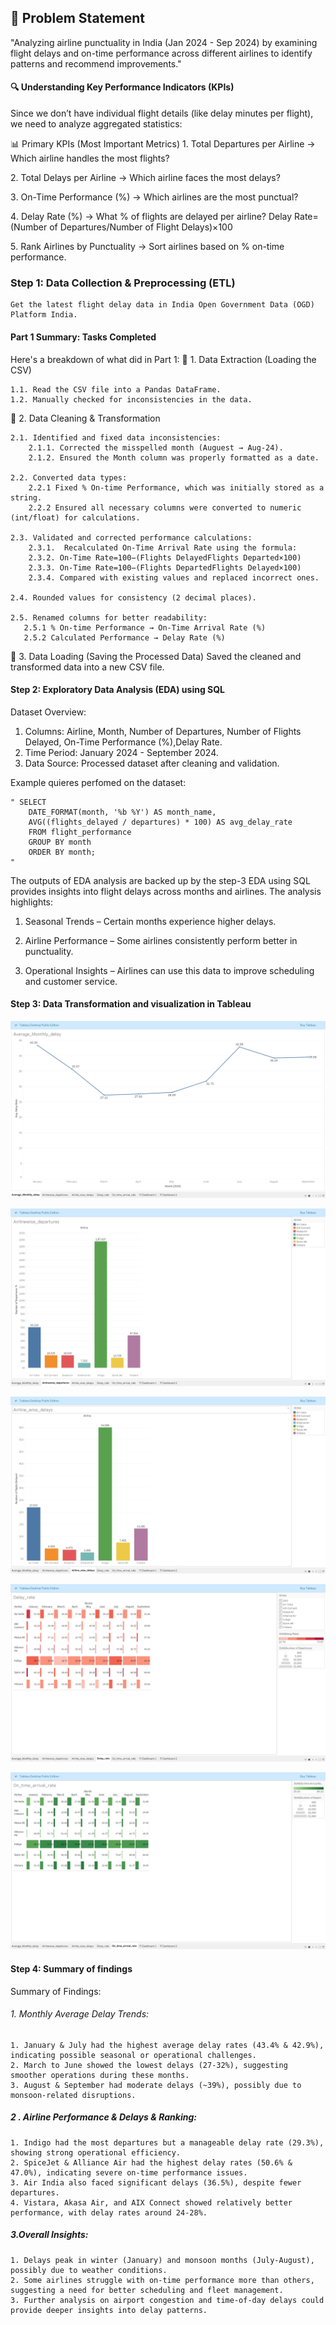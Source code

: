 ## 🎯 Problem Statement

"Analyzing airline punctuality in India (Jan 2024 - Sep 2024) by examining flight delays and on-time performance across different airlines to identify patterns and recommend improvements."

#### 🔍 Understanding Key Performance Indicators (KPIs)

Since we don’t have individual flight details (like delay minutes per flight), we need to analyze aggregated statistics:

📊 Primary KPIs (Most Important Metrics)
1️. Total Departures per Airline → Which airline handles the most flights?

2️. Total Delays per Airline → Which airline faces the most delays?

3️. On-Time Performance (%) → Which airlines are the most punctual?

4️. Delay Rate (%) → What % of flights are delayed per airline?
    Delay Rate=(Number of Departures/Number of Flight Delays)×100

5️. Rank Airlines by Punctuality → Sort airlines based on % on-time performance.

### Step 1: Data Collection & Preprocessing (ETL)

    Get the latest flight delay data in India Open Government Data (OGD) Platform India.
 #### Part 1 Summary: Tasks Completed

Here's a breakdown of what did in Part 1:
🔹 1. Data Extraction (Loading the CSV)

    1.1. Read the CSV file into a Pandas DataFrame.
    1.2. Manually checked for inconsistencies in the data.

🔹 2. Data Cleaning & Transformation

    2.1. Identified and fixed data inconsistencies:
        2.1.1. Corrected the misspelled month (Auguest → Aug-24).
        2.1.2. Ensured the Month column was properly formatted as a date.

    2.2. Converted data types:
        2.2.1 Fixed % On-time Performance, which was initially stored as a string.
        2.2.2 Ensured all necessary columns were converted to numeric (int/float) for calculations.

    2.3. Validated and corrected performance calculations:
        2.3.1.  Recalculated On-Time Arrival Rate using the formula:
        2.3.2. On-Time Rate=100−(Flights DelayedFlights Departed×100)
        2.3.3. On-Time Rate=100−(Flights DepartedFlights Delayed×100)
        2.3.4. Compared with existing values and replaced incorrect ones.

    2.4. Rounded values for consistency (2 decimal places).

    2.5. Renamed columns for better readability:
       2.5.1 % On-time Performance → On-Time Arrival Rate (%)
       2.5.2 Calculated Performance → Delay Rate (%)

🔹 3. Data Loading (Saving the Processed Data)
    Saved the cleaned and transformed data into a new CSV file.

#### Step 2: Exploratory Data Analysis (EDA) using SQL
Dataset Overview:

1. Columns: Airline, Month, Number of Departures, Number of Flights Delayed, On-Time Performance (%),Delay Rate.
2. Time Period: January 2024 - September 2024.
3. Data Source: Processed dataset after cleaning and validation.

Example quieres perfomed on the dataset:

    " SELECT
        DATE_FORMAT(month, '%b %Y') AS month_name,
        AVG((flights_delayed / departures) * 100) AS avg_delay_rate
        FROM flight_performance
        GROUP BY month
        ORDER BY month;
    "
    
The outputs of EDA analysis are backed up by the step-3
EDA using SQL provides insights into flight delays across months and airlines. The analysis highlights:

1. Seasonal Trends – Certain months experience higher delays.

2. Airline Performance – Some airlines consistently perform better in punctuality.

3. Operational Insights – Airlines can use this data to improve scheduling and customer service.

#### Step 3: Data Transformation and visualization in Tableau
   ![Average monthly delay 2024](https://github.com/Bindusrinaik04/Flight_operations_analysis_2024/blob/main/Screenshot%20(32).png)

   ![Airline_wise_departure_2024](https://github.com/Bindusrinaik04/Flight_operations_analysis_2024/blob/main/Screenshot%20(33).png)
   
   ![Airline_wise_delay_2024](https://github.com/Bindusrinaik04/Flight_operations_analysis_2024/blob/main/Screenshot%20(34).png)
   
   ![Airline_delay_rate_2024](https://github.com/Bindusrinaik04/Flight_operations_analysis_2024/blob/main/Screenshot%20(35).png)
   
   ![Airline_On_time_performance](https://github.com/Bindusrinaik04/Flight_operations_analysis_2024/blob/main/Screenshot%20(36).png)

#### Step 4: Summary of findings
Summary of Findings:
###### 1️. Monthly Average Delay Trends:

    1. January & July had the highest average delay rates (43.4% & 42.9%), indicating possible seasonal or operational challenges.
    2. March to June showed the lowest delays (27-32%), suggesting smoother operations during these months.
    3. August & September had moderate delays (~39%), possibly due to monsoon-related disruptions.

##### 2 ️. Airline Performance & Delays & Ranking:

    1. Indigo had the most departures but a manageable delay rate (29.3%), showing strong operational efficiency.
    2. SpiceJet & Alliance Air had the highest delay rates (50.6% & 47.0%), indicating severe on-time performance issues.
    3. Air India also faced significant delays (36.5%), despite fewer departures.
    4. Vistara, Akasa Air, and AIX Connect showed relatively better performance, with delay rates around 24-28%.

##### 3.Overall Insights:

    1. Delays peak in winter (January) and monsoon months (July-August), possibly due to weather conditions.
    2. Some airlines struggle with on-time performance more than others, suggesting a need for better scheduling and fleet management.
    3. Further analysis on airport congestion and time-of-day delays could provide deeper insights into delay patterns.
